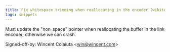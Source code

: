 ```yaml
---
title: Fix whitespace trimming when reallocating in the encoder (wikitext, 0b85588)
tags: snippets
---
```


Must update the "non\_space" pointer when reallocating the buffer in the link encoder, otherwise we can crash.

Signed-off-by: Wincent Colaiuta &lt;win@wincent.com&gt;
